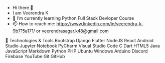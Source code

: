 - Hi there 👋 
- I am Veerendra K
- 🌱 I’m currently learning Python Full Stack Devloper Course
- 📫 How to reach me: https://www.linkedin.com/in/veerendra-k-9b715a171/ or veerendrasagar.k48@gmail.com

<!---
Veerendra-K/Veerendra-K is a ✨ special ✨ repository because its `README.md` (this file) appears on your GitHub profile.
You can click the Preview link to take a look at your changes.
--->
🔧 Technologies & Tools
Bootstrap Django Flutter NodeJS React Android Studio Jupyter Notebook PyCharm Visual Studio Code C Dart HTML5 Java JavaScript Markdown Python PHP Ubuntu Windows Arduino Discord Firebase YouTube Git GitHub

